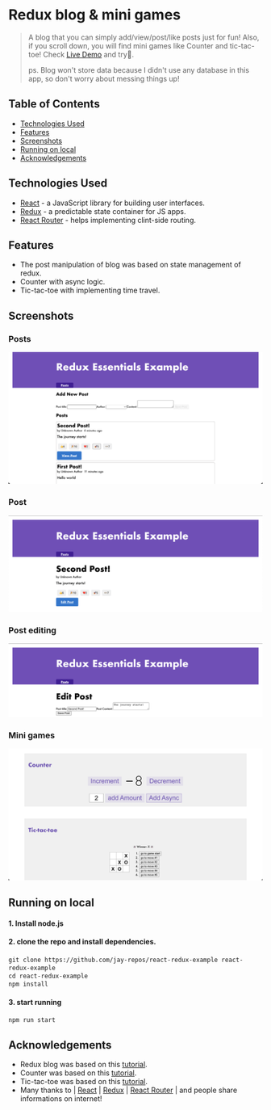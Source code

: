 
# Redux blog & mini games
> A blog that you can simply add/view/post/like posts just for fun!
> Also, if you scroll down, you will find mini games like Counter and tic-tac-toe!
> Check [Live Demo](https://jay-repos.github.io/react-redux-example/) and try👋.
> 
> ps. Blog won't store data because I didn't use any database in this app, so don't worry about messing things up!


## Table of Contents
* [Technologies Used](#technologies-used)
* [Features](#features)
* [Screenshots](#screenshots)
* [Running on local](#running-on-local)
* [Acknowledgements](#acknowledgements)

## Technologies Used
- [React](https://zh-hant.reactjs.org/) - a JavaScript library for building user interfaces.
- [Redux](https://redux.js.org/) - a predictable state container for JS apps.
- [React Router](https://reactrouter.com/) - helps implementing clint-side routing.


## Features
- The post manipulation of blog was based on state management of redux.
- Counter with async logic.
- Tic-tac-toe with implementing time travel.



## Screenshots
### Posts
![](https://github.com/jay-repos/react-redux-example/blob/main/screenshots/posts.png)
### Post
![](https://github.com/jay-repos/react-redux-example/blob/main/screenshots/post.png)
### Post editing
![](https://github.com/jay-repos/react-redux-example/blob/main/screenshots/edit.png)
### Mini games
![](https://github.com/jay-repos/react-redux-example/blob/main/screenshots/games.png)


## Running on local
#### 1. Install node.js 
#### 2. clone the repo and install dependencies.
```
git clone https://github.com/jay-repos/react-redux-example react-redux-example
cd react-redux-example
npm install
```
#### 3. start running
```
npm run start
```


## Acknowledgements
- Redux blog was based on this [tutorial](https://redux.js.org/tutorials/essentials/part-1-overview-concepts).
- Counter was based on this [tutorial](https://react-redux.js.org/tutorials/quick-start).
- Tic-tac-toe was based on this [tutorial](https://reactjs.org/tutorial/tutorial.html).
- Many thanks to | [React](https://zh-hant.reactjs.org/) | [Redux](https://redux.js.org/) |  [React Router](https://reactrouter.com/) | and people share informations on internet!
